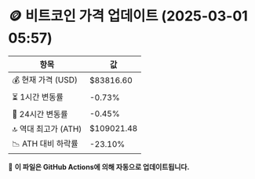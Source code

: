 # 🪙 비트코인 가격 업데이트 (2025-03-01 05:57)

| 항목                | 값 |
|--------------------|----------------|
| 💰 현재 가격 (USD) | $83816.60 |
| ⏳ 1시간 변동률    | -0.73% |
| 📆 24시간 변동률   | -0.45% |
| 🔝 역대 최고가 (ATH) | $109021.48 |
| 📉 ATH 대비 하락률 | -23.10% |

🔄 **이 파일은 GitHub Actions에 의해 자동으로 업데이트됩니다.**
